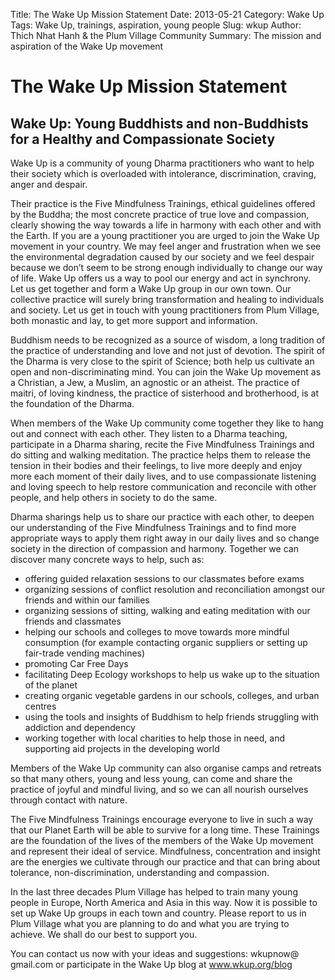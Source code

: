 Title: The Wake Up Mission Statement
Date: 2013-05-21
Category: Wake Up
Tags: Wake Up, trainings, aspiration, young people
Slug: wkup
Author: Thich Nhat Hanh & the Plum Village Community
Summary: The mission and aspiration of the Wake Up movement

# The Wake Up Mission Statement

## Wake Up: Young Buddhists and non-Buddhists for a Healthy and Compassionate Society

Wake Up is a community of young Dharma practitioners who want to help their society which is overloaded with intolerance, discrimination, craving, anger and despair.

Their practice is the Five Mindfulness Trainings, ethical guidelines offered by the Buddha; the most concrete practice of true love and compassion, clearly showing the way towards a life in harmony with each other and with the Earth. If you are a young practitioner you are urged to join the Wake Up movement in your country. We may feel anger and frustration when we see the environmental degradation caused by our society and we feel despair because we don’t seem to be strong enough individually to change our way of life. Wake Up offers us a way to pool our energy and act in synchrony. Let us get together and form a Wake Up group in our own town. Our collective practice will surely bring transformation and healing to individuals and society. Let us get in touch with young practitioners from Plum Village, both monastic and lay, to get more support and information.

Buddhism needs to be recognized as a source of wisdom, a long tradition of the practice of understanding and love and not just of devotion. The spirit of the Dharma is very close to the spirit of Science; both help us cultivate an open and non-discriminating mind. You can join the Wake Up movement as a Christian, a Jew, a Muslim, an agnostic or an atheist. The practice of maitri, of loving kindness, the practice of sisterhood and brotherhood, is at the foundation of the Dharma.

When members of the Wake Up community come together they like to hang out and connect with each other. They listen to a Dharma teaching, participate in a Dharma sharing, recite the Five Mindfulness Trainings and do sitting and walking meditation. The practice helps them to release the tension in their bodies and their feelings, to live more deeply and enjoy more each moment of their daily lives, and to use compassionate listening and loving speech to help restore communication and reconcile with other people, and help others in society to do the same.

Dharma sharings help us to share our practice with each other, to deepen our understanding of the Five Mindfulness Trainings and to find more appropriate ways to apply them right away in our daily lives and so change society in the direction of compassion and harmony. Together we can discover many concrete ways to help, such as:

* offering guided relaxation sessions to our classmates before exams
* organizing sessions of conflict resolution and reconciliation amongst our friends and within our families
* organizing sessions of sitting, walking and eating meditation with our friends and classmates
* helping our schools and colleges to move towards more mindful consumption (for example contacting organic suppliers or setting up fair-trade vending machines)
* promoting Car Free Days
* facilitating Deep Ecology workshops to help us wake up to the situation of the planet
* creating organic vegetable gardens in our schools, colleges, and urban centres
* using the tools and insights of Buddhism to help friends struggling with addiction and dependency
* working together with local charities to help those in need, and supporting aid projects in the developing world

Members of the Wake Up community can also organise camps and retreats so that many others, young and less young, can come and share the practice of joyful and mindful living, and so we can all nourish ourselves through contact with nature.

The Five Mindfulness Trainings encourage everyone to live in such a way that our Planet Earth will be able to survive for a long time. These Trainings are the foundation of the lives of the members of the Wake Up movement and represent their ideal of service. Mindfulness, concentration and insight are the energies we cultivate through our practice and that can bring about tolerance, non-discrimination, understanding and compassion.

In the last three decades Plum Village has helped to train many young people in Europe, North America and Asia in this way. Now it is possible to set up Wake Up groups in each town and country. Please report to us in Plum Village what you are planning to do and what you are trying to achieve. We shall do our best to support you.

You can contact us now with your ideas and suggestions: wkupnow@ gmail.com or participate in the Wake Up blog at www.wkup.org/blog
